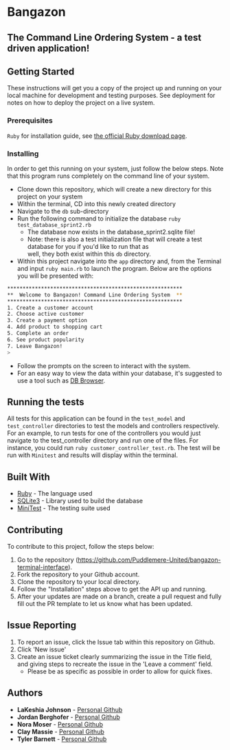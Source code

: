 # Bangazon

## The Command Line Ordering System - a test driven application!

## Getting Started

These instructions will get you a copy of the project up and running on your local machine for development and testing purposes. See deployment for notes on how to deploy the project on a live system.

### Prerequisites

``` Ruby ``` for installation guide, see [the official Ruby download page](https://www.ruby-lang.org/en/downloads/).

### Installing

In order to get this running on your system, just follow the below steps. Note that this program runs completely on the command line of your system.

- Clone down this repository, which will create a new directory for this project on your system
- Within the terminal, CD into this newly created directory
- Navigate to the ``` db ``` sub-directory
- Run the following command to initialize the database ``` ruby test_database_sprint2.rb ```
    * The database now exists in the database_sprint2.sqlite file!
    * Note: there is also a test initialization file that will create a test database for you if you'd like to run that as    
    well, they both exist within this ``` db ``` directory.
- Within this project navigate into the ``` app ``` directory and, from the Terminal and input ``` ruby main.rb ``` to launch the program. Below are the options you will be presented with:

```bash
*********************************************************
**  Welcome to Bangazon! Command Line Ordering System  **
*********************************************************
1. Create a customer account
2. Choose active customer
3. Create a payment option
4. Add product to shopping cart
5. Complete an order
6. See product popularity
7. Leave Bangazon!
>
```
- Follow the prompts on the screen to interact with the system.
- For an easy way to view the data within your database, it's suggested to use a tool such as [DB Browser](http://sqlitebrowser.org/).


## Running the tests

All tests for this application can be found in the ```test_model``` and ```test_controller``` directories to test the models and controllers respectively. For an example, to run tests for one of the controllers you would just navigate to the test_controller directory and run one of the files. For instance, you could run ``` ruby customer_controller_test.rb ```. The test will be run with ``` Minitest ``` and results will display within the terminal.


## Built With

* [Ruby](http://ruby-lang.org/) - The language used
* [SQLite3](https://www.sqlite.org/version3.html) - Library used to build the database
* [MiniTest](https://github.com/seattlerb/minitest) - The testing suite used


## Contributing

To contribute to this project, follow the steps below:

1. Go to the repository (https://github.com/Puddlemere-United/bangazon-terminal-interface).
1. Fork the repository to your Github account.
1. Clone the repository to your local directory.
1. Follow the "Installation" steps above to get the API up and running.
1. After your updates are made on a branch, create a pull request and fully fill out the PR template to let us know what has been updated.

## Issue Reporting

1. To report an issue, click the Issue tab within this repository on Github.
1. Click 'New issue'
1. Create an issue ticket clearly summarizing the issue in the Title field, and giving steps to recreate the issue in the 'Leave a comment' field.
    * Please be as specific as possible in order to allow for quick fixes.

## Authors

* **LaKeshia Johnson** - [Personal Github](https://github.com/LaKeshiaJohnson)
* **Jordan Berghofer** - [Personal Github](https://github.com/jordanberghofer)
* **Nora Moser** - [Personal Github](https://github.com/NoraMoser)
* **Clay Massie** - [Personal Github](https://github.com/clmassie1)
* **Tyler Barnett** - [Personal Github](https://github.com/tylerb33)
